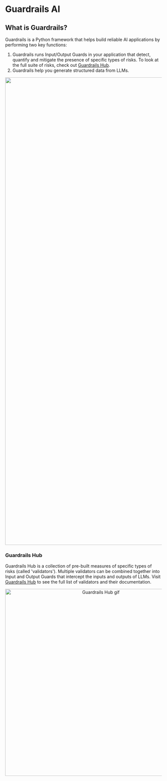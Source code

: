 # Guardrails AI

## What is Guardrails?

Guardrails is a Python framework that helps build reliable AI applications by performing two key functions:
1. Guardrails runs Input/Output Guards in your application that detect, quantify and mitigate the presence of specific types of risks. To look at the full suite of risks, check out [Guardrails Hub](https://hub.guardrailsai.com/).
2. Guardrails help you generate structured data from LLMs.


<div align="center">
<img src="/static/img/with_and_without_guardrails.svg" alt="Guardrails in your application" width="1500px" />
</div>


### Guardrails Hub

Guardrails Hub is a collection of pre-built measures of specific types of risks (called 'validators'). Multiple validators can be combined together into Input and Output Guards that intercept the inputs and outputs of LLMs. Visit [Guardrails Hub](https://hub.guardrailsai.com/) to see the full list of validators and their documentation.

<div align="center">
<img src="/static/img/guardrails_hub.gif" alt="Guardrails Hub gif" width="600px" />
</div>